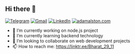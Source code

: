 ## Hi there 👋


[![Telegram](https://img.shields.io/badge/-TELEGRAM-2CA5E0?style=for-the-badge&logo=telegram&logoColor=white)](https://linktr.ee/Bharat_29_11)
[![Gmail](https://img.shields.io/badge/-GMAIL-D14836?style=for-the-badge&logo=gmail&logoColor=white)](mailto:bbjee2019@gmail.com)
[![LinkedIn](https://img.shields.io/badge/-LINKEDIN-0077B5?style=for-the-badge&logo=linkedin&logoColor=white)](https://www.linkedin.com/in/bhushan9473)
[![adamalston.com](https://img.shields.io/badge/-ADAMALSTON.COM-000000?style=for-the-badge&logo=react&logoColor=white)](https://ibharatbhushan.netlify.app/)





- 🔭 I’m currently working on node.js project
- 🌱 I’m currently learning backend technology
- 👯 I’m looking to collaborate on web development projects
- 📫 How to reach me: https://linktr.ee/Bharat_29_11
